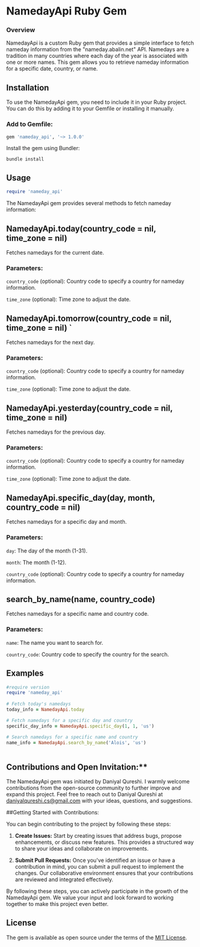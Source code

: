 # NamedayApi Ruby Gem
### Overview
NamedayApi is a custom Ruby gem that provides a simple interface to fetch nameday information from the "nameday.abalin.net" API. Namedays are a tradition in many countries where each day of the year is associated with one or more names. This gem allows you to retrieve nameday information for a specific date, country, or name.

## Installation
To use the NamedayApi gem, you need to include it in your Ruby project. You can do this by adding it to your Gemfile or installing it manually.

### Add to Gemfile:
  ```ruby
  gem 'nameday_api', '~> 1.0.0'
```
Install the gem using Bundler:
```
bundle install
```

## Usage
```ruby
require 'nameday_api'
```

The NamedayApi gem provides several methods to fetch nameday information:
## NamedayApi.today(country_code = nil, time_zone = nil)
Fetches namedays for the current date.

### Parameters:
`country_code` (optional): Country code to specify a country for nameday information.

`time_zone` (optional): Time zone to adjust the date.

## NamedayApi.tomorrow(country_code = nil, time_zone = nil) `
Fetches namedays for the next day.

### Parameters:
`country_code` (optional): Country code to specify a country for nameday information.

`time_zone` (optional): Time zone to adjust the date.

## NamedayApi.yesterday(country_code = nil, time_zone = nil)
Fetches namedays for the previous day.

### Parameters:
`country_code` (optional): Country code to specify a country for nameday information.

`time_zone` (optional): Time zone to adjust the date.

## NamedayApi.specific_day(day, month, country_code = nil)
Fetches namedays for a specific day and month.

### Parameters:
`day`: The day of the month (1-31).

`month`: The month (1-12).

`country_code` (optional): Country code to specify a country for nameday information.

## search_by_name(name, country_code)

Fetches namedays for a specific name and country code.

### Parameters:
`name`: The name you want to search for.

`country_code`: Country code to specify the country for the search.

## Examples
```ruby
#require version 
require 'nameday_api'
      
# Fetch today's namedays
today_info = NamedayApi.today

# Fetch namedays for a specific day and country
specific_day_info = NamedayApi.specific_day(1, 1, 'us')

# Search namedays for a specific name and country
name_info = NamedayApi.search_by_name('Alois', 'us')
      
```

## Contributions and Open Invitation:**

The NamedayApi gem was initiated by Daniyal Qureshi. I warmly welcome contributions from the open-source community to further improve and expand this project. Feel free to reach out to Daniyal Qureshi at daniyalqureshi.cs@gmail.com with your ideas, questions, and suggestions.

##Getting Started with Contributions:

You can begin contributing to the project by following these steps:

1. **Create Issues:** Start by creating issues that address bugs, propose enhancements, or discuss new features. This provides a structured way to share your ideas and collaborate on improvements.

2. **Submit Pull Requests:** Once you've identified an issue or have a contribution in mind, you can submit a pull request to implement the changes. Our collaborative environment ensures that your contributions are reviewed and integrated effectively.

By following these steps, you can actively participate in the growth of the NamedayApi gem. We value your input and look forward to working together to make this project even better.

## License
The gem is available as open source under the terms of the [MIT License](https://opensource.org/license/mit/).


